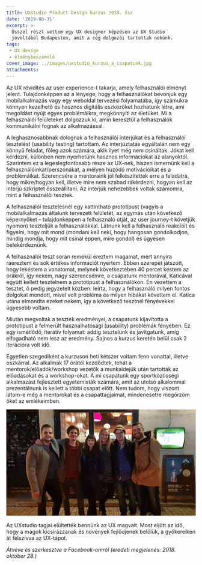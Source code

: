 ```yaml
---
title: UXstudio Product Design kurzus 2018. ősz
date: '2019-08-31'
excerpt: >-
  Ősszel részt vettem egy UX designer képzésen az UX Studio 
  jóvoltából Budapesten, amit a cég dolgozói tartottak nekünk.
tags:
 - UX design
 - élménybeszámoló
cover_image: ../images/uxstudio_kurzus_a_csapatunk.jpg
attachments:
---
```


Az UX rövidítés az user experience-t takarja, amely felhasználói élményt jelent. Tulajdonképpen az a lényege, hogy a felhasználókat bevonjuk egy mobilalkalmazás vagy egy weboldal tervezési folyamatába, így számukra könnyen kezelhető és hasznos digitális eszközöket hozhatunk létre, ami megoldást nyújt egyes problémáikra, megkönnyíti az életüket. Mi a felhasználói felületeket dolgozzuk ki, amin keresztül a felhasználók kommunikálni fognak az alkalmazással.

A leghasznosabbnak dolognak a felhasználói interjúkat és a felhasználói tesztelést (usability testing) tartottam. Az interjúztatás egyáltalán nem egy könnyű feladat, főleg azok számára, akik ilyet még nem csináltak. Jókat kell kérdezni, különben nem nyerhetünk hasznos információkat az alanyoktól. Szerintem ez a legeslegfontosabb része az UX-nek, hiszen ismernünk kell a felhasználóinkat/perszónákat, a mélyen húzódó motivációikat és a problémáikat. Szerencsére a mentoraink jól felkészítettek erre a feladatra, hogy mikre/hogyan kell, illetve mire nem szabad rákérdezni, hogyan kell az interjú szkriptet összeállítani. Az interjúk nehezebbek voltak számomra, mint a felhasználói tesztek.

A felhasználói tesztelésnél egy kattintható prototípust (vagyis a mobilalkalmazás általunk tervezett felületét, az egymás után következő képernyőket – tulajdonképpen a felhasználó útját, az user journey-t követjük nyomon) teszteljük a felhasználókkal. Látnunk kell a felhasználó reakcióit és figyelni, hogy mit mond (mondani kell neki, hogy hangosan gondolkodjon, mindig mondja, hogy mit csinál éppen, mire gondol) és ügyesen belekérdeznünk.

A felhasználói teszt során remekül éreztem magamat, mert annyira ráéreztem és sok értékes információt nyertem. Ebben szerepet játszott, hogy lekéstem a vonatomat, melynek következtében 40 percet késtem az órákról, így nekem, nagy szerencsémre, a csapatunk mentorával, Katicával együtt kellett tesztelnem a prototípust a felhasználókon. Én vezettem a tesztet, ő pedig jegyzetelt közben: leírta, hogy a felhasználó milyen fontos dolgokat mondott, mivel volt probléma és milyen hibákat követtem el. Katica utána elmondta ezeket nekem, így a következő tesztnél fényévekkel ügyesebb voltam.

Miután megvoltak a tesztek eredményei, a csapatunk kijavította a prototípust a felmerült használhatósági (usability) problémák fényében. Ez egy ismétlődő, iteratív folyamat: addig tesztelünk és javítgatunk, amíg elfogadható nem lesz az eredmény. Sajnos a kurzus keretén belül csak 2 iterációra volt idő.

Egyetlen szegediként a kurzuson heti kétszer voltam fenn vonattal, illetve oszkárral. Az alkalmak 17 órától kezdődtek, tehát a mentorok/előadók/workshop vezetők a munkaidejük után tartották az előadásokat és a workshop-okat. A mi csapatunk egy sportközösségi alkalmazást fejlesztett egyetemisták számára, amit az utolsó alkalommal prezentálnunk is kellett a többi csapat előtt. Nem tudom, hogy viszont látom-e még a mentorokat és a csapattagjaimat, mindenesetre megőrzöm őket az emlékeimben.

![A csapatunk tagjai, balról jobbra: László, Balázs, Katica, a mentorunk, Tündi, Én, Péter](../images/uploads/uxstudio_kurzus_a_csapatunk.jpg)

Az UXstudio tagjai elültették bennünk az UX magvait. Most eljött az idő, hogy a magok kicsírázzanak és növények fejlődjenek belőlük, a gyökereiken át felszívva az UX-tápot.

*Átvéve és szerkesztve a Facebook-omról (eredeti megjelenés: 2018. október 28.)*
